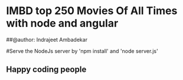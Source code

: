 # IMBD top 250 Movies Of All Times with node and angular
##@author: Indrajeet Ambadekar

#Serve the NodeJs server by
'npm install' and 'node server.js'

## Happy coding people